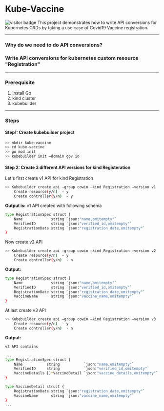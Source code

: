 # Kube-Vaccine
![visitor badge](https://visitor-badge.glitch.me/badge?page_id=shivi28.kube-vaccine)
This project demonstrates how to write API conversions for Kubernetes CRDs by taking a use case of Covid19 Vaccine registration.

------

### Why do we need to do API conversions?


### Write API conversions for kubernetes custom resource "Registration"  

----
### Prerequisite
1. Install Go
2. kind cluster
3. kubebuilder
----
### Steps

#### Step1: Create kubebuilder project
```bash
>> mkdir kube-vaccine
>> cd kube-vaccine
>> go mod init
>> kubebuilder init —domain gov.io

```

#### Step 2: Create 3 different API versions for kind Registeration

Let's first create v1 API for kind Registration

```bash
>> Kubebuilder create api —group cowin —kind Registration —version v1
    Create resource(y/n)  - y
    Create controller(y/n)  - y    
```
**Output is:** v1 API created with following schema
```bash
type RegistrationSpec struct {
	Name             string `json:"name,omitempty"`
	VerifiedID       string `json:"verified_id,omitempty"`
	RegistrationDate string `json:"registration_date,omitempty"`
}
```

Now create v2 API

```bash
>> Kubebuilder create api —group cowin —kind Registration —version v2
    Create resource(y/n)  - y
    Create controller(y/n)  - n  
```
**Output:**
```bash
type RegistrationSpec struct {
	Name             string `json:"name,omitempty"`
	VerifiedID       string `json:"verified_id,omitempty"`
	RegistrationDate string `json:"registration_date,omitempty"`
	VaccineName      string `json:"vaccine_name,omitempty"`
}
```

At last create v3 API

```bash
>> Kubebuilder create api —group cowin —kind Registration —version v3
    Create resource(y/n)  - y
    Create controller(y/n)  - n  
```
**Output:**

`v3 API contains`

```bash
...
type RegistrationSpec struct {
	Name           string           `json:"name,omitempty"`
	VerifiedID     string           `json:"verified_id,omitempty"`
	VaccineDetails []*VaccineDetail `json:"vaccine_details,omitempty"`
}

type VaccineDetail struct {
	RegistrationDate string `json:"registration_date,omitempty"`
	VaccineName      string `json:"vaccine_name,omitempty"`
}
...
```
